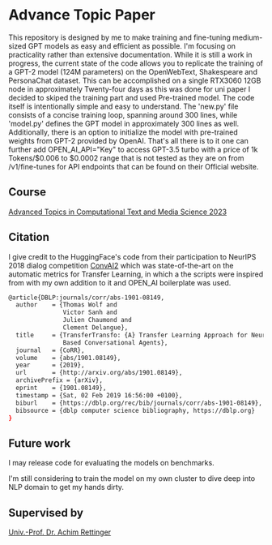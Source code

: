 # Advance Topic Paper

This repository is designed by me to make training and fine-tuning medium-sized GPT models as easy and efficient as possible. I'm focusing on practicality rather than extensive documentation. While it is still a work in progress, the current state of the code allows you to replicate the training of a GPT-2 model (124M parameters) on the OpenWebText, Shakespeare and PersonaChat dataset. This can be accomplished on a single RTX3060 12GB node in approximately Twenty-four days as this was done for uni paper I decided to skiped the training part and used Pre-trained model. The code itself is intentionally simple and easy to understand. The 'new.py' file consists of a concise training loop, spanning around 300 lines, while 'model.py' defines the GPT model in approximately 300 lines as well. Additionally, there is an option to initialize the model with pre-trained weights from GPT-2 provided by OpenAI. That's all there is to it one can further add OPEN_AI_API="Key" to access GPT-3.5 turbo with a price of 1k Tokens/$0.006 to $0.0002 range that is not tested as they are on  from /v1/fine-tunes for API endpoints that can be found on their Official website. 

## Course
[Advanced Topics in 
Computational Text and 
Media Science 2023](https://www.uni-trier.de/fileadmin/fb2/LDV/CL/Webseite/M.A._NLP/Natural_Language_Processing__M.Sc.__1-F__Moduluebersicht_und_Studienverlaufsplan.pdf)
## Citation
I give credit to the HuggingFace's code from their participation to NeurIPS 2018 dialog competition [ConvAI2](http://convai.io/) which was state-of-the-art on the automatic metrics for Transfer Learning, in which a the scripts were inspired from with my own addition to it and OPEN_AI boilerplate was used.

```bash
@article{DBLP:journals/corr/abs-1901-08149,
  author    = {Thomas Wolf and
               Victor Sanh and
               Julien Chaumond and
               Clement Delangue},
  title     = {TransferTransfo: {A} Transfer Learning Approach for Neural Network
               Based Conversational Agents},
  journal   = {CoRR},
  volume    = {abs/1901.08149},
  year      = {2019},
  url       = {http://arxiv.org/abs/1901.08149},
  archivePrefix = {arXiv},
  eprint    = {1901.08149},
  timestamp = {Sat, 02 Feb 2019 16:56:00 +0100},
  biburl    = {https://dblp.org/rec/bib/journals/corr/abs-1901-08149},
  bibsource = {dblp computer science bibliography, https://dblp.org}
}
```
## Future work

I may release code for evaluating the models on benchmarks.

I'm  still considering to train the model on my own cluster to dive deep into NLP domain to get my hands dirty.

## Supervised by
[Univ.-Prof. Dr. Achim Rettinger](https://www.uni-trier.de/universitaet/fachbereiche-faecher/fachbereich-ii/faecher/computerlinguistik-und-digital-humanities/computerlinguistik/team/prof-dr-achim-rettinger)

